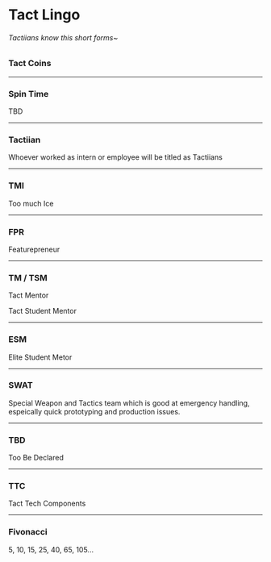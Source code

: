 # Tact Lingo
###### Tactiians know this short forms~

### Tact Coins

___

### Spin Time
TBD

___

### Tactiian
Whoever worked as intern or employee will be titled as Tactiians

___

### TMI
Too much Ice

___

### FPR
Featurepreneur

___

### TM / TSM
Tact Mentor

Tact Student Mentor

___

### ESM
Elite Student Metor

___

### SWAT
Special Weapon and Tactics team which is good at emergency handling, espeically quick prototyping and production issues.

___

### TBD
Too Be Declared

___

### TTC
Tact Tech Components

___

### Fivonacci
5, 10, 15, 25, 40, 65, 105...

​